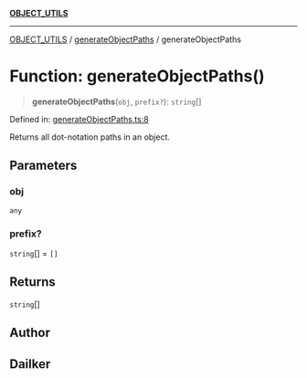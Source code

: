 [**OBJECT_UTILS**](../../README.md)

***

[OBJECT_UTILS](../../README.md) / [generateObjectPaths](../README.md) / generateObjectPaths

# Function: generateObjectPaths()

> **generateObjectPaths**(`obj`, `prefix?`): `string`[]

Defined in: [generateObjectPaths.ts:8](https://github.com/dailker/everyutil/blob/7c30ec40bbb398255a9be572db0a537e8bcb9c11/src/object/generateObjectPaths.ts#L8)

Returns all dot-notation paths in an object.

## Parameters

### obj

`any`

### prefix?

`string`[] = `[]`

## Returns

`string`[]

## Author

## Dailker
